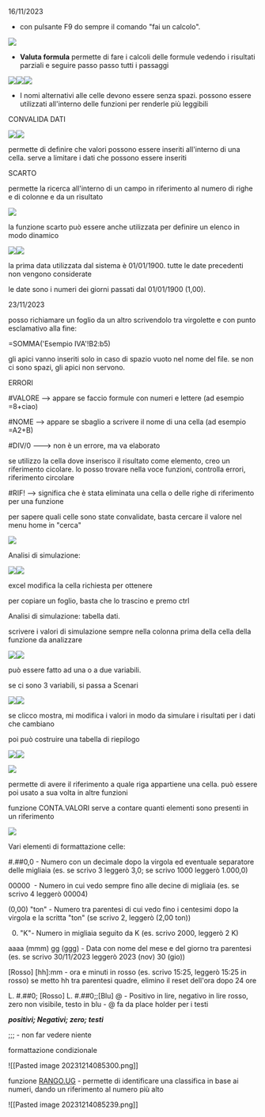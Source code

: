 16/11/2023

- con pulsante F9 do sempre il comando "fai un calcolo".
    

![](https://www.evernote.com/shard/s566/res/2ac2f99c-f6f3-7ce8-7555-5928c8e6a6cb)

  

- **Valuta formula** permette di fare i calcoli delle formule vedendo i risultati parziali e seguire passo passo tutti i passaggi
    

  

![](https://www.evernote.com/shard/s566/res/2d780805-caca-c2ec-1b82-f384908411fe)![](https://www.evernote.com/shard/s566/res/3e7fac91-7504-dde2-767f-98d9b40d4e27)![](https://www.evernote.com/shard/s566/res/2b95dc50-1335-cc5d-0fa7-ed0d65249f3b)

- I nomi alternativi alle celle devono essere senza spazi. possono essere utilizzati all'interno delle funzioni per renderle più leggibili
    

  

CONVALIDA DATI

![](https://www.evernote.com/shard/s566/res/b61bf972-dde3-2865-f46d-f3c32e4415b0)![](https://www.evernote.com/shard/s566/res/57094294-4153-58d2-25d4-de705edb47b5)

permette di definire che valori possono essere inseriti all'interno di una cella. serve a limitare i dati che possono essere inseriti

  

SCARTO

permette la ricerca all'interno di un campo in riferimento al numero di righe e di colonne e da un risultato

![](https://www.evernote.com/shard/s566/res/d5017f0a-2039-a52b-2a3e-00699720b329)

  

la funzione scarto può essere anche utilizzata per definire un elenco in modo dinamico

![](https://www.evernote.com/shard/s566/res/3979ac4e-8f88-4563-ab30-eab2d5423840)![](https://www.evernote.com/shard/s566/res/ba9a2ca5-d368-e1c7-e210-55a3f8dc70af)

  

la prima data utilizzata dal sistema è 01/01/1900. tutte le date precedenti non vengono considerate

le date sono i numeri dei giorni passati dal 01/01/1900 (1,00).

  

23/11/2023

posso richiamare un foglio da un altro scrivendolo tra virgolette e con punto esclamativo alla fine:

=SOMMA('Esempio IVA'!B2:b5)

gli apici vanno inseriti solo in caso di spazio vuoto nel nome del file. se non ci sono spazi, gli apici non servono.

  

ERRORI

#VALORE --> appare se faccio formule con numeri e lettere (ad esempio =8+ciao)

#NOME --> appare se sbaglio a scrivere il nome di una cella (ad esempio =A2+B)

#DIV/0 ---> non è un errore, ma va elaborato

se utilizzo la cella dove inserisco il risultato come elemento, creo un riferimento cicolare. lo posso trovare nella voce funzioni, controlla errori, riferimento circolare

#RIF! --> significa che è stata eliminata una cella o delle righe di riferimento per una funzione

  

per sapere quali celle sono state convalidate, basta cercare il valore nel menu home in "cerca"

![](https://www.evernote.com/shard/s566/res/7aafa5b7-a71f-91df-5e4c-9501b00ba22c)

  

Analisi di simulazione:

![](https://www.evernote.com/shard/s566/res/b515745e-87d0-adbe-28f7-7ce14e82f12c)![](https://www.evernote.com/shard/s566/res/395a218e-5033-d9ef-62e5-bb2bc33c5f62)

excel modifica la cella richiesta per ottenere

  

per copiare un foglio, basta che lo trascino e premo ctrl

  

Analisi di simulazione: tabella dati.

scrivere i valori di simulazione sempre nella colonna prima della cella della funzione da analizzare

![](https://www.evernote.com/shard/s566/res/36a2d491-7ce6-5bdf-cf0c-a1ba81d20c9c)![](https://www.evernote.com/shard/s566/res/544d20d3-485a-a3a7-2612-689727418b92)

può essere fatto ad una o a due variabili.

se ci sono 3 variabili, si passa a Scenari

![](https://www.evernote.com/shard/s566/res/6ba60f0c-429c-56f2-440f-6f9c5f0fe129)![](https://www.evernote.com/shard/s566/res/44f9aa6c-67d9-ca5f-227c-4de534c9a775)

se clicco mostra, mi modifica i valori in modo da simulare i risultati per i dati che cambiano

poi può costruire una tabella di riepilogo

![](https://www.evernote.com/shard/s566/res/f34d275f-2743-ba8c-4417-861ea1ca7d57)![](https://www.evernote.com/shard/s566/res/9df4273f-9710-ee86-51a6-ae7b49efd519)

  

![](https://www.evernote.com/shard/s566/res/21b8b199-386c-64d2-dc01-d2de00e450f8)

permette di avere il riferimento a quale riga appartiene una cella. può essere poi usato a sua volta in altre funzioni

  

funzione CONTA.VALORI serve a contare quanti elementi sono presenti in un riferimento

  

![](https://www.evernote.com/shard/s566/res/3f0e3a68-1728-89a5-2a44-b73f850265ef)

Vari elementi di formattazione celle:

#.##0,0 - Numero con un decimale dopo la virgola ed eventuale separatore delle migliaia (es. se scrivo 3 leggerò 3,0; se scrivo 1000 leggerò 1.000,0)

00000  - Numero in cui vedo sempre fino alle decine di migliaia (es. se scrivo 4 leggerò 00004)

(0,00) "ton" - Numero tra parentesi di cui vedo fino i centesimi dopo la virgola e la scritta "ton" (se scrivo 2, leggerò (2,00 ton))

0. "K"- Numero in migliaia seguito da K (es. scrivo 2000, leggerò 2 K)

aaaa (mmm) gg (ggg) - Data con nome del mese e del giorno tra parentesi (es. se scrivo 30/11/2023 leggerò 2023 (nov) 30 (gio))

[Rosso] [hh]:mm - ora e minuti in rosso (es. scrivo 15:25, leggerò 15:25 in rosso) se metto hh tra parentesi quadre, elimino il reset dell'ora dopo 24 ore

L. #.##0; [Rosso] L. #.##0;;[Blu] @ - Positivo in lire, negativo in lire rosso, zero non visibile, testo in blu - @ fa da place holder per i testi

**_positivi; Negativi; zero; testi_**

;;; - non far vedere niente

  

formattazione condizionale

![[Pasted image 20231214085300.png]]  

funzione [RANGO.UG](http://RANGO.UG) - permette di identificare una classifica in base ai numeri, dando un riferimento al numero più alto

![[Pasted image 20231214085239.png]]


